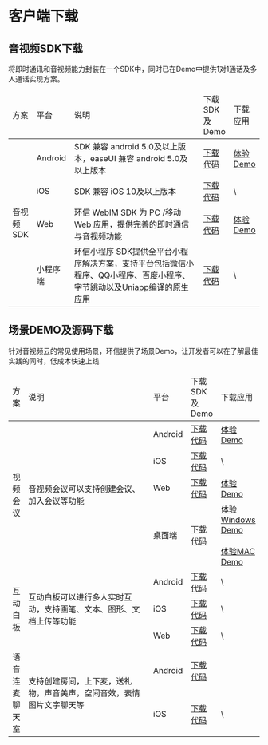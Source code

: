 # 客户端下载

## 音视频SDK下载

将即时通讯和音视频能力封装在一个SDK中，同时已在Demo中提供1对1通话及多人通话实现方案。

<table>
<thead>
<tr>
<td>方案</td><td>平台</td><td width="300px">说明</td><td>下载SDK及Demo</td><td>下载应用</td>
</tr>
</thead>
<tbody>
<tr>
<td rowspan="4">音视频SDK</td><td>Android</td><td>SDK 兼容 android 5.0及以上版本，easeUI 兼容 android 5.0及以上版本</td><td><a href="https://download-sdk.oss-cn-beijing.aliyuncs.com/mp/downloads/easemob-sdk-3.7.6.3.zip">下载代码</a></td><td><a href="https://download-sdk.oss-cn-beijing.aliyuncs.com/mp/downloads/app-prod-release.apk">体验Demo</a></td>
</tr>
<tr>
<td>iOS</td><td>SDK 兼容 iOS 10及以上版本</td><td><a href="https://download-sdk.oss-cn-beijing.aliyuncs.com/downloads/iOS_IM_SDK_V3.7.4.7.zip">下载代码</a></td><td>\</td>
</tr>
<tr>
<td>Web</td><td>环信 WebIM SDK 为 PC /移动 Web 应用，提供完善的即时通信与音视频功能</td><td><a href="https://download-sdk.oss-cn-beijing.aliyuncs.com/mp/downloads/webdemo-3.4.2.7.zip">下载代码</a></td><td><a href="https://zim-rtc.easemob.com:12005">体验Demo</a></td>
</tr>
<tr>
<td>小程序端</td><td>环信小程序 SDK提供全平台小程序解决方案，支持平台包括微信小程序、QQ小程序、百度小程序、字节跳动以及Uniapp编译的原生应用</td><td><a href="https://download-sdk.oss-cn-beijing.aliyuncs.com/mp/downloads/webim-weixin-xcx.zip">下载代码</a></td><td>\</td>
</tr>
</tbody>
</table>


## 场景DEMO及源码下载

针对音视频云的常见使用场景，环信提供了场景Demo，让开发者可以在了解最佳实践的同时，低成本快速上线

<table>
<thead>
<tr>
<td>方案</td><td width="250px">说明</td><td>平台</td><td>下载SDK及Demo</td><td>下载应用</td>
</tr>
</thead>
<tbody>
<tr>
<td rowspan="4">视频会议</td><td rowspan="4">音视频会议可以支持创建会议、加入会议等功能</td><td>Android</td><td><a href="https://github.com/easemob/videocall-android">下载代码</a></td><td><a href="https://download-sdk.oss-cn-beijing.aliyuncs.com/mp/rtcdemo/videocall-android.apk">体验Demo</a></td>
</tr>
<tr>
<td>iOS</td><td><a href="https://github.com/easemob/videocall-ios">下载代码</a></td><td>\</td>
</tr>
<tr>
<td>Web</td><td><a href="https://github.com/easemob/videocall-web">下载代码</a></td><td><a href="https://zim-rtc.easemob.com:12007/">体验Demo</a></td>
</tr>
<tr>
<td>桌面端</td><td><a href="https://github.com/easemob/videocall-web">下载代码</a></td><td><a href="https://download-sdk.oss-cn-beijing.aliyuncs.com/mp/rtcdemo/%E7%8E%AF%E4%BF%A1%E8%A7%86%E9%A2%91%E4%BC%9A%E8%AE%AE.2.0.1.win.setup.exe">体验Windows Demo</a><br><br><a href="https://download-sdk.oss-cn-beijing.aliyuncs.com/mp/rtcdemo/%E7%8E%AF%E4%BF%A1%E8%A7%86%E9%A2%91%E4%BC%9A%E8%AE%AE.2.0.1.mac.dmg">体验MAC Demo</a></td>
</tr>

<tr>
<td rowspan="3">互动白板</td><td rowspan="3">互动白板可以进行多人实时互动，支持画笔、文本、图形、文档上传等功能</td><td>Android</td><td><a href="https://github.com/easemob/whiteboard_demo_android">下载代码</a></td><td>\</td>
</tr>
<tr>
<td>iOS</td><td><a href="https://github.com/easemob/whiteboard_demo_ios">下载代码</a></td><td>\</td>
</tr>
<tr>
<td>Web</td><td><a href="https://github.com/easemob/whiteboard_demo_web">下载代码</a></td><td>\</td>
</tr>

<tr>
<td rowspan="2">语音连麦聊天室</td><td rowspan="2">支持创建房间，上下麦，送礼物，声音美声，空间音效，表情图片文字聊天等</td><td>Android</td><td><a href="https://github.com/easemob/liveroom-android">下载代码</a></td><td></td>
</tr>
<tr>
<td>iOS</td><td><a href="https://github.com/easemob/liveroom-ios">下载代码</a></td><td>\</td>
</tr>
</tbody>
</table>